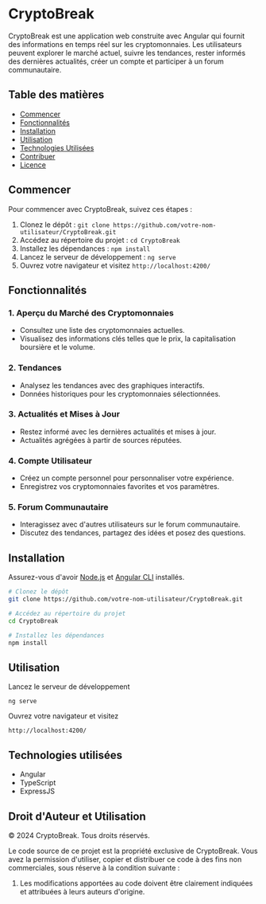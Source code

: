 # CryptoBreak

CryptoBreak est une application web construite avec Angular qui fournit des informations en temps réel sur les cryptomonnaies. Les utilisateurs peuvent explorer le marché actuel, suivre les tendances, rester informés des dernières actualités, créer un compte et participer à un forum communautaire.

## Table des matières

- [Commencer](#commencer)
- [Fonctionnalités](#fonctionnalités)
- [Installation](#installation)
- [Utilisation](#utilisation)
- [Technologies Utilisées](#technologies-utilisées)
- [Contribuer](#contribuer)
- [Licence](#licence)

## Commencer

Pour commencer avec CryptoBreak, suivez ces étapes :

1. Clonez le dépôt : `git clone https://github.com/votre-nom-utilisateur/CryptoBreak.git`
2. Accédez au répertoire du projet : `cd CryptoBreak`
3. Installez les dépendances : `npm install`
4. Lancez le serveur de développement : `ng serve`
5. Ouvrez votre navigateur et visitez `http://localhost:4200/`

## Fonctionnalités

### 1. Aperçu du Marché des Cryptomonnaies

- Consultez une liste des cryptomonnaies actuelles.
- Visualisez des informations clés telles que le prix, la capitalisation boursière et le volume.

### 2. Tendances

- Analysez les tendances avec des graphiques interactifs.
- Données historiques pour les cryptomonnaies sélectionnées.

### 3. Actualités et Mises à Jour

- Restez informé avec les dernières actualités et mises à jour.
- Actualités agrégées à partir de sources réputées.

### 4. Compte Utilisateur

- Créez un compte personnel pour personnaliser votre expérience.
- Enregistrez vos cryptomonnaies favorites et vos paramètres.

### 5. Forum Communautaire

- Interagissez avec d'autres utilisateurs sur le forum communautaire.
- Discutez des tendances, partagez des idées et posez des questions.

## Installation

Assurez-vous d'avoir [Node.js](https://nodejs.org/) et [Angular CLI](https://cli.angular.io/) installés.

```bash
# Clonez le dépôt
git clone https://github.com/votre-nom-utilisateur/CryptoBreak.git

# Accédez au répertoire du projet
cd CryptoBreak

# Installez les dépendances
npm install

```

## Utilisation

Lancez le serveur de développement

`ng serve`

Ouvrez votre navigateur et visitez

`http://localhost:4200/`

## Technologies utilisées

- Angular
- TypeScript
- ExpressJS

## Droit d'Auteur et Utilisation

© 2024 CryptoBreak. Tous droits réservés.

Le code source de ce projet est la propriété exclusive de CryptoBreak. Vous avez la permission d'utiliser, copier et distribuer ce code à des fins non commerciales, sous réserve à la condition suivante :

1. Les modifications apportées au code doivent être clairement indiquées et attribuées à leurs auteurs d'origine.
